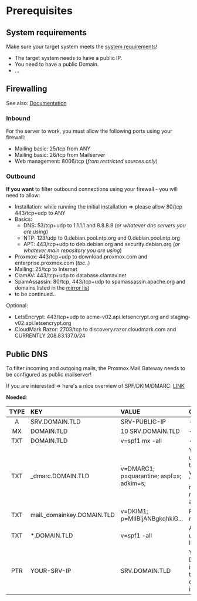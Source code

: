 # Prerequisites


## System requirements

Make sure your target system meets the [system requirements](https://pmg.proxmox.com/pmg-docs/pmg-admin-guide.html#system_requirements)!

  - The target system needs to have a public IP.
  - You need to have a public Domain.
  - ...

## Firewalling

See also: [Documentation](https://pmg.proxmox.com/pmg-docs/pmg-admin-guide.html#firewall_settings)

### Inbound

For the server to work, you must allow the following ports using your firewall:

  - Mailing basic: 25/tcp from ANY
  - Mailing basic: 26/tcp from Mailserver
  - Web management: 8006/tcp (_from restricted sources only_)


### Outbound

**If you want** to filter outbound connections using your firewall - you will need to allow:

- Installation: while running the initial installation => please allow 80/tcp 443/tcp+udp to ANY
- Basics:
  - DNS: 53/tcp+udp to 1.1.1.1 and 8.8.8.8 (_or whatever dns servers you are using_)
  - NTP: 123/udp to 0.debian.pool.ntp.org and 0.debian.pool.ntp.org
  - APT: 443/tcp+udp to deb.debian.org and security.debian.org (_or whatever main repository you are using_)
- Proxmox: 443/tcp+udp to download.proxmox.com and enterprise.proxmox.com (_tbc.._)
- Mailing: 25/tcp to Internet
- ClamAV: 443/tcp+udp to database.clamav.net
- SpamAssassin: 80/tcp, 443/tcp+udp to spamassassin.apache.org and domains listed in the [mirror list](https://spamassassin.apache.org/updates/MIRRORED.BY)
- to be continued..

Optional:
- LetsEncrypt: 443/tcp+udp to acme-v02.api.letsencrypt.org and staging-v02.api.letsencrypt.org
- CloudMark Razor: 2703/tcp to discovery.razor.cloudmark.com and CURRENTLY 208.83.137.0/24


## Public DNS

To filter incoming and outgoing mails, the Proxmox Mail Gateway needs to be configured as public mailserver!

If you are interested => here's a nice overview of SPF/DKIM/DMARC: [LINK](https://seanthegeek.net/459/demystifying-dmarc/)

**Needed**:

| TYPE | KEY                             | VALUE                                          | COMMENT                                                                                                                                                                                                                                       |
|:----:|:--------------------------------|:-----------------------------------------------|:----------------------------------------------------------------------------------------------------------------------------------------------------------------------------------------------------------------------------------------------|
|  A   |  SRV.DOMAIN.TLD                 | SRV-PUBLIC-IP                                  | -                                                                                                                                                                                                                                             |
|  MX  | DOMAIN.TLD                 | 10 SRV.DOMAIN.TLD                              | -                                                                                                                                                                                                                                             |
| TXT  | DOMAIN.TLD                 | v=spf1 mx -all                                 | -                                                                                                                                                                                                                                             |
| TXT  | _dmarc.DOMAIN.TLD          | v=DMARC1; p=quarantine; aspf=s; adkim=s;       | You can also add a dedicated mail user to receive DMARC reports. See the 'overview' above for details. It would then look like this: 'v=DMARC1; p=quarantine; rua=mailto:ADDRESS@DOMAIN.TLD; ruf=mailto:ADDRESS@DOMAIN.TLD; aspf=s; adkim=s;' |
| TXT  | mail._domainkey.DOMAIN.TLD | v=DKIM1; p=MIIBIjANBgkqhkiG...                 | Replace the value by YOUR DKIM record! See: [Documentation](https://pmg.proxmox.com/pmg-docs/pmg-admin-guide.html#pmgconfig_mailproxy_dkim)                                                                                                   |
| TXT  | *.DOMAIN.TLD               | v=spf1 -all                                    | Any domain/subdomain that is not used to send mails, should IMPLICITLY DENY any senders!                                                                                                                                                      |
| PTR  | YOUR-SRV-IP | SRV.DOMAIN.TLD | You cannot set a PTR record in your DNS-Panel/management! Your internet provider/hoster has to do that. Bigger hosters will give you an option for this in their managment interface.                                                         |
